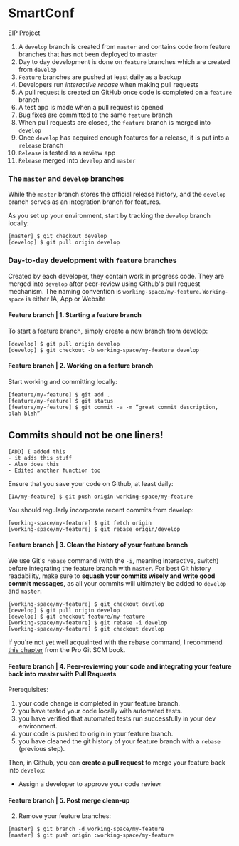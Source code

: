# SmartConf
EIP Project

1.  A `develop` branch is created from `master` and contains code from feature branches that has not been deployed to master
2.  Day to day development is done on `feature` branches which are created from `develop` 
3.  `Feature` branches are pushed at least daily as a backup
4.  Developers run *interactive rebase* when making pull requests
5.  A pull request is created on GitHub once code is completed on a `feature` branch
6.  A test app is made when a pull request is opened
7.  Bug fixes are committed to the same `feature` branch
8.  When pull requests are closed, the `feature` branch is merged into `develop`
9.  Once `develop` has acquired enough features for a release, it is put into a `release` branch
10.  `Release` is tested as a review app
11.  `Release` merged into `develop` and `master`


### The `master` and `develop` branches
While the `master` branch stores the official release history, and the `develop` branch serves as an integration branch for features.

As you set up your environment, start by tracking the `develop` branch locally:
```
[master] $ git checkout develop
[develop] $ git pull origin develop
```

### Day-to-day development with `feature` branches
Created by each developer, they contain work in progress code. They are merged into `develop` after peer-review using Github's pull request mechanism. The naming convention is `working-space/my-feature`. `Working-space` is either IA, App or Website

#### Feature branch | 1. Starting a feature branch
To start a feature branch, simply create a new branch from develop:
```
[develop] $ git pull origin develop
[develop] $ git checkout -b working-space/my-feature develop
```

#### Feature branch | 2. Working on a feature branch
Start working and committing locally:
```
[feature/my-feature] $ git add .
[feature/my-feature] $ git status
[feature/my-feature] $ git commit -a -m “great commit description, blah blah”
```
## Commits should not be one liners!
```
[ADD] I added this
- it adds this stuff
- Also does this
- Edited another function too
```
Ensure that you save your code on Github, at least daily:
```
[IA/my-feature] $ git push origin working-space/my-feature
```
You should regularly incorporate recent commits from develop:
```
[working-space/my-feature] $ git fetch origin
[working-space/my-feature] $ git rebase origin/develop
```

#### Feature branch | 3. Clean the history of your feature branch
We use Git's `rebase` command (with the `-i`, meaning interactive, switch) before integrating the feature branch with `master`.
For best Git history readability, make sure to **squash your commits wisely and write good commit messages**, as all your commits will ultimately be added to `develop` and `master`.
```
[working-space/my-feature] $ git checkout develop
[develop] $ git pull origin develop
[develop] $ git checkout feature/my-feature
[working-space/my-feature] $ git rebase -i develop
[working-space/my-feature] $ git checkout develop
```

If you're not yet well acquainted with the rebase command, I recommend [this chapter](https://git-scm.com/book/en/v2/Git-Tools-Rewriting-History) from the Pro Git SCM book.


#### Feature branch | 4. Peer-reviewing your code and integrating your feature back into master with Pull Requests
Prerequisites:
1. your code change is completed in your feature branch.
2. you have tested your code locally with automated tests.
3. you have verified that automated tests run successfully in your dev environment.
4. your code is pushed to origin in your feature branch.
5. you have cleaned the git history of your feature branch with a `rebase` (previous step).

Then, in Github, you can **create a  pull request** to merge your feature back into `develop`:
- Assign a developer to approve your code review.

#### Feature branch | 5. Post merge clean-up
2. Remove your feature branches:
```
[master] $ git branch -d working-space/my-feature
[master] $ git push origin :working-space/my-feature
